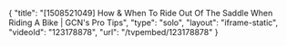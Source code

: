 {
    "title": "[1508521049] How & When To Ride Out Of The Saddle When Riding A Bike | GCN's Pro Tips",
    "type": "solo",
    "layout": "iframe-static",
    "videoId": "123178878",
    "url": "\/tvpembed\/123178878"
}